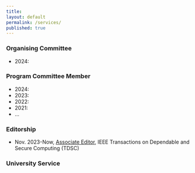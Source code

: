 ```yaml
---
title:
layout: default
permalink: /services/
published: true
---
```


### Organising Committee
+ 2024: 


### Program Committee Member
+ 2024: 
+ 2023:
+ 2022:
+ 2021:
+ ...

### Editorship
+ Nov. 2023-Now, [Associate Editor](https://www.computer.org/csdl/journal/tq/about/107350), IEEE Transactions on Dependable and Secure Computing (TDSC)


### University Service